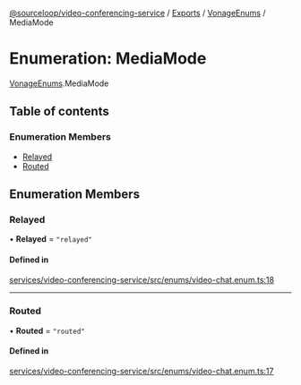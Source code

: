 [@sourceloop/video-conferencing-service](../README.md) / [Exports](../modules.md) / [VonageEnums](../modules/VonageEnums.md) / MediaMode

# Enumeration: MediaMode

[VonageEnums](../modules/VonageEnums.md).MediaMode

## Table of contents

### Enumeration Members

- [Relayed](VonageEnums.MediaMode.md#relayed)
- [Routed](VonageEnums.MediaMode.md#routed)

## Enumeration Members

### Relayed

• **Relayed** = ``"relayed"``

#### Defined in

[services/video-conferencing-service/src/enums/video-chat.enum.ts:18](https://github.com/codeweb05/repo1/blob/a4cf318/services/video-conferencing-service/src/enums/video-chat.enum.ts#L18)

___

### Routed

• **Routed** = ``"routed"``

#### Defined in

[services/video-conferencing-service/src/enums/video-chat.enum.ts:17](https://github.com/codeweb05/repo1/blob/a4cf318/services/video-conferencing-service/src/enums/video-chat.enum.ts#L17)
